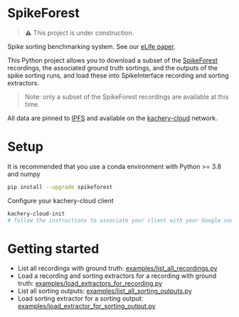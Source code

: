 # SpikeForest

> :warning: This project is under construction.

Spike sorting benchmarking system. See our [eLife paper](https://elifesciences.org/articles/55167).

This Python project allows you to download a subset of the [SpikeForest](http://spikeforest.flatironinstitute.org/) recordings, the associated ground truth sortings, and the outputs of the spike sorting runs, and load these into SpikeInterface recording and sorting extractors.

> Note: only a subset of the SpikeForest recordings are available at this time.

All data are pinned to [IPFS](https://ipfs.io/) and available on the [kachery-cloud](https://github.com/scratchrealm/kachery-cloud) network.

# Setup

It is recommended that you use a conda environment with Python >= 3.8 and numpy

```bash
pip install --upgrade spikeforest
```

Configure your kachery-cloud client

```bash
kachery-cloud-init
# follow the instructions to associate your client with your Google user name on kachery-cloud
```

# Getting started

* List all recordings with ground truth: [examples/list_all_recordings.py](examples/list_all_recordings.py)
* Load a recording and sorting extractors for a recording with ground truth: [examples/load_extractors_for_recording.py](examples/load_extractors_for_recording.py)
* List all sorting outputs: [examples/list_all_sorting_outputs.py](examples/list_all_sorting_outputs.py)
* Load sorting extractor for a sorting output: [examples/load_extractor_for_sorting_output.py](examples/load_extractor_for_sorting_output.py)